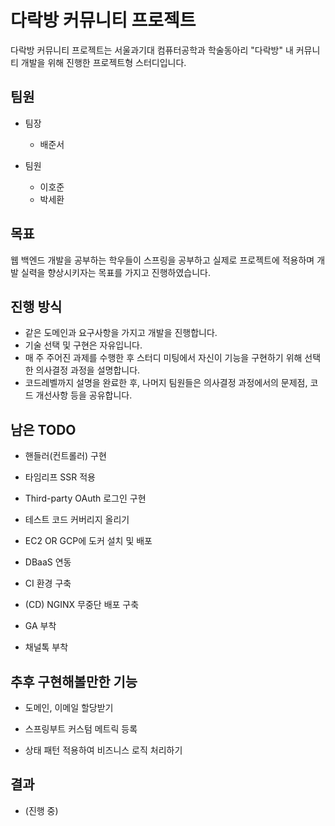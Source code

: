 # 다락방 커뮤니티 프로젝트

다락방 커뮤니티 프로젝트는 서울과기대 컴퓨터공학과 학술동아리 "다락방" 내 커뮤니티 개발을 위해 진행한 프로젝트형 스터디입니다.

## 팀원

- 팀장

  - 배준서

- 팀원
  - 이호준
  - 박세환

## 목표

웹 백엔드 개발을 공부하는 학우들이 스프링을 공부하고 실제로 프로젝트에 적용하며 개발 실력을 향상시키자는 목표를 가지고 진행하였습니다.

## 진행 방식

- 같은 도메인과 요구사항을 가지고 개발을 진행합니다.
- 기술 선택 및 구현은 자유입니다.
- 매 주 주어진 과제를 수행한 후 스터디 미팅에서 자신이 기능을 구현하기 위해 선택한 의사결정 과정을 설명합니다.
- 코드레벨까지 설명을 완료한 후, 나머지 팀원들은 의사결정 과정에서의 문제점, 코드 개선사항 등을 공유합니다.

## 남은 TODO

- 핸들러(컨트롤러) 구현

- 타임리프 SSR 적용

- Third-party OAuth 로그인 구현

- 테스트 코드 커버리지 올리기

- EC2 OR GCP에 도커 설치 및 배포

- DBaaS 연동

- CI 환경 구축

- (CD) NGINX 무중단 배포 구축

- GA 부착

- 채널톡 부착

## 추후 구현해볼만한 기능

- 도메인, 이메일 할당받기

- 스프링부트 커스텀 메트릭 등록

- 상태 패턴 적용하여 비즈니스 로직 처리하기

## 결과

- (진행 중)
